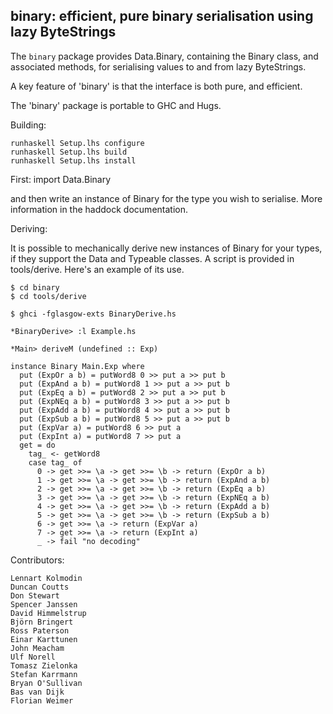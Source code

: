 
binary: efficient, pure binary serialisation using lazy ByteStrings
-------------------------------------------------------------------

The ``binary`` package provides Data.Binary, containing the Binary class,
and associated methods, for serialising values to and from lazy
ByteStrings. 

A key feature of 'binary' is that the interface is both pure, and efficient.

The 'binary' package is portable to GHC and Hugs.

Building:

    runhaskell Setup.lhs configure
    runhaskell Setup.lhs build
    runhaskell Setup.lhs install

First:
    import Data.Binary

and then write an instance of Binary for the type you wish to serialise.
More information in the haddock documentation.

Deriving:

It is possible to mechanically derive new instances of Binary for your
types, if they support the Data and Typeable classes. A script is
provided in tools/derive. Here's an example of its use.

    $ cd binary 
    $ cd tools/derive 

    $ ghci -fglasgow-exts BinaryDerive.hs

    *BinaryDerive> :l Example.hs 

    *Main> deriveM (undefined :: Exp)

    instance Binary Main.Exp where
      put (ExpOr a b) = putWord8 0 >> put a >> put b
      put (ExpAnd a b) = putWord8 1 >> put a >> put b
      put (ExpEq a b) = putWord8 2 >> put a >> put b
      put (ExpNEq a b) = putWord8 3 >> put a >> put b
      put (ExpAdd a b) = putWord8 4 >> put a >> put b
      put (ExpSub a b) = putWord8 5 >> put a >> put b
      put (ExpVar a) = putWord8 6 >> put a
      put (ExpInt a) = putWord8 7 >> put a
      get = do
        tag_ <- getWord8
        case tag_ of
          0 -> get >>= \a -> get >>= \b -> return (ExpOr a b)
          1 -> get >>= \a -> get >>= \b -> return (ExpAnd a b)
          2 -> get >>= \a -> get >>= \b -> return (ExpEq a b)
          3 -> get >>= \a -> get >>= \b -> return (ExpNEq a b)
          4 -> get >>= \a -> get >>= \b -> return (ExpAdd a b)
          5 -> get >>= \a -> get >>= \b -> return (ExpSub a b)
          6 -> get >>= \a -> return (ExpVar a)
          7 -> get >>= \a -> return (ExpInt a)
          _ -> fail "no decoding"

Contributors:

    Lennart Kolmodin
    Duncan Coutts
    Don Stewart
    Spencer Janssen
    David Himmelstrup
    Björn Bringert
    Ross Paterson
    Einar Karttunen
    John Meacham
    Ulf Norell
    Tomasz Zielonka
    Stefan Karrmann
    Bryan O'Sullivan
    Bas van Dijk
    Florian Weimer
